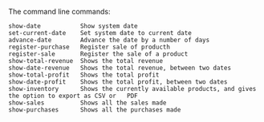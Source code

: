 The command line commands:
    
    show-date           Show system date
    set-current-date    Set system date to current date
    advance-date        Advance the date by a number of days
    register-purchase   Register sale of producth
    register-sale       Register the sale of a product
    show-total-revenue  Shows the total revenue
    show-date-revenue   Shows the total revenue, between two dates
    show-total-profit   Shows the total profit
    show-date-profit    Shows the total profit, between two dates
    show-inventory      Shows the currently available products, and gives the option to export as CSV or   PDF
    show-sales          Shows all the sales made
    show-purchases      Shows all the purchases made